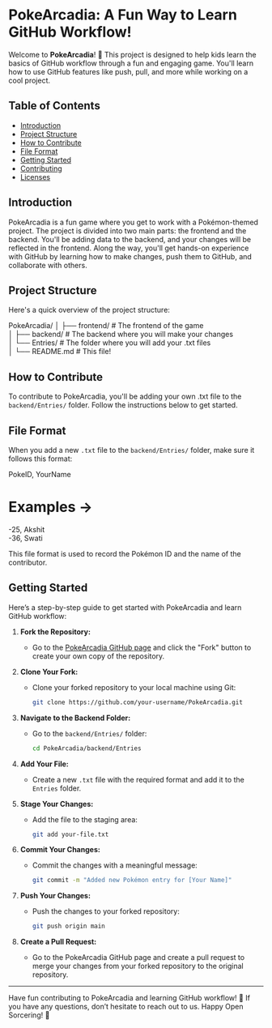 # PokeArcadia: A Fun Way to Learn GitHub Workflow!

Welcome to **PokeArcadia**! 🎉 This project is designed to help kids learn the basics of GitHub workflow through a fun and engaging game. You'll learn how to use GitHub features like push, pull, and more while working on a cool project.

## Table of Contents

- [Introduction](#introduction)
- [Project Structure](#project-structure)
- [How to Contribute](#how-to-contribute)
- [File Format](#file-format)
- [Getting Started](#getting-started)
- [Contributing](#contributing)
- [Licenses](#licenses)

## Introduction

PokeArcadia is a fun game where you get to work with a Pokémon-themed project. The project is divided into two main parts: the frontend and the backend. You'll be adding data to the backend, and your changes will be reflected in the frontend. Along the way, you'll get hands-on experience with GitHub by learning how to make changes, push them to GitHub, and collaborate with others.

## Project Structure

Here's a quick overview of the project structure:

PokeArcadia/
 │ ├── frontend/ # The frontend of the game <br />
   │ ├── backend/ # The backend where you will make your changes <br />
    │ └── Entries/ # The folder where you will add your .txt files <br />
     │ └── README.md # This file! <br />

     
## How to Contribute

To contribute to PokeArcadia, you'll be adding your own .txt file to the `backend/Entries/` folder. Follow the instructions below to get started.

## File Format

When you add a new `.txt` file to the `backend/Entries/` folder, make sure it follows this format:

PokeID, YourName
# Examples ->
-25, Akshit <br />
-36, Swati <br />


This file format is used to record the Pokémon ID and the name of the contributor.

## Getting Started

Here’s a step-by-step guide to get started with PokeArcadia and learn GitHub workflow:

1. **Fork the Repository:**
   - Go to the [PokeArcadia GitHub page](#) and click the "Fork" button to create your own copy of the repository.

2. **Clone Your Fork:**
   - Clone your forked repository to your local machine using Git:
     ```bash
     git clone https://github.com/your-username/PokeArcadia.git
     ```

3. **Navigate to the Backend Folder:**
   - Go to the `backend/Entries/` folder:
     ```bash
     cd PokeArcadia/backend/Entries
     ```

4. **Add Your File:**
   - Create a new `.txt` file with the required format and add it to the `Entries` folder.

5. **Stage Your Changes:**
   - Add the file to the staging area:
     ```bash
     git add your-file.txt
     ```

6. **Commit Your Changes:**
   - Commit the changes with a meaningful message:
     ```bash
     git commit -m "Added new Pokémon entry for [Your Name]"
     ```

7. **Push Your Changes:**
   - Push the changes to your forked repository:
     ```bash
     git push origin main
     ```

8. **Create a Pull Request:**
   - Go to the PokeArcadia GitHub page and create a pull request to merge your changes from your forked repository to the original repository.


---

Have fun contributing to PokeArcadia and learning GitHub workflow! 🌟 If you have any questions, don’t hesitate to reach out to us. Happy Open Sorcering! 🚀


